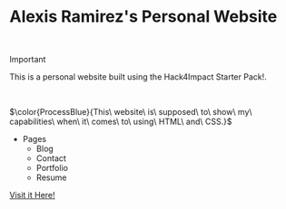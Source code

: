 # Alexis Ramirez's Personal Website

<br>

> [!IMPORTANT]
> This is a personal website built using the Hack4Impact Starter Pack!.

<br>

$\color{ProcessBlue}{This\ website\ is\ supposed\ to\ show\ my\ capabilities\ when\ it\ comes\ to\ using\ HTML\ and\ CSS.}$

- Pages
  - Blog
  - Contact
  - Portfolio
  - Resume

[Visit it Here!](https://<username>.github.io)
